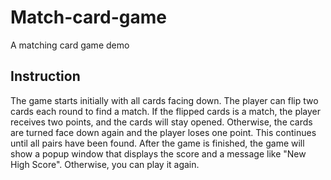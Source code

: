 # Match-card-game
A matching card game demo

## Instruction

The game starts initially with all cards facing down. The player can flip two cards each round to find a match.
If the flipped cards is a match, the player receives two points, and the cards will stay opened. 
Otherwise, the cards are turned face down again and the player loses one point. 
This continues until all pairs have been found. 
After the game is finished, the game will show a popup window that displays the score and a message like "New High Score".
Otherwise, you can play it again.


